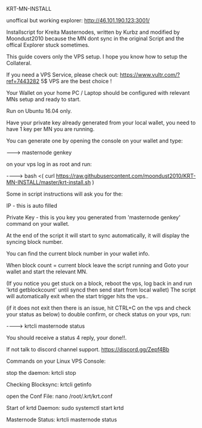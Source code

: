 KRT-MN-INSTALL

unoffical but working explorer: http://46.101.190.123:3001/

Installscript for Kreita Masternodes, written by Kurbz and modified by Moondust2010
because the MN dont sync in the original Script and the offical Explorer stuck sometimes.

This guide covers only the VPS setup. I hope you know how to setup the Collateral.

If you need a VPS Service, please check out: https://www.vultr.com/?ref=7443282
5$ VPS are the best choice !

Your Wallet on your home PC / Laptop should be configured with relevant MNs setup and ready to start.

Run on Ubuntu 16.04 only.

Have your private key already generated from your local wallet, you need to have 1 key per MN you are running.

You can generate one by opening the console on your wallet and type:

---> masternode genkey

on your vps log in as root and run:

---->  bash <( curl https://raw.githubusercontent.com/moondust2010/KRT-MN-INSTALL/master/krt-install.sh )

Some in script instructions will ask you for the:

IP - this is auto filled

Private Key - this is you key you generated from 'masternode genkey' command on your wallet.

At the end of the script it will start to sync automatically, it will display the syncing block number.

You can find the current block number in your wallet info.

When block count = current block leave the script running and Goto your wallet and start the relevant MN.

(If you notice you get stuck on a block, reboot the vps, log back in and run 'krtd getblockcount' until syncd then send start from local wallet) The script will automatically exit when the start trigger hits the vps..

(if it does not exit then there is an issue, hit CTRL+C on the vps and check your status as below) to double confirm, or check status on your vps, run:

----> krtcli masternode status

You should receive a status 4 reply, your done!!.

If not talk to discord channel support. https://discord.gg/Zepf4Bb

Commands on your Linux VPS Console:

stop the daemon:
krtcli stop

Checking Blocksync:
krtcli getinfo

open the Conf File:
nano /root/.krt/krt.conf

Start of krtd Daemon:
sudo systemctl start krtd

Masternode Status:
krtcli masternode status

